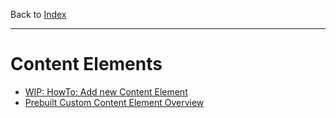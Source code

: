 Back to [Index](../Index.md)

---

# Content Elements

- [WIP: HowTo: Add new Content Element](AddContentElement.md)
- [Prebuilt Custom Content Element Overview](../BasicEnhancements/Index.md#additional-content-element-types)
